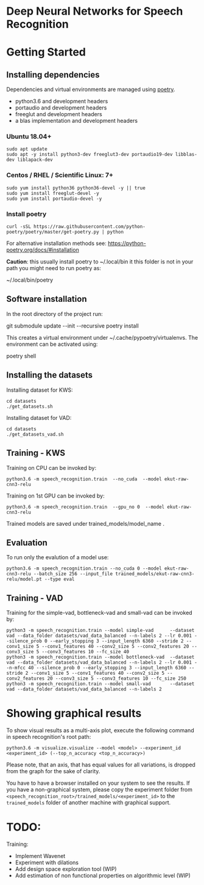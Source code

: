 # Deep Neural Networks for Speech Recognition

# Getting Started 


## Installing dependencies

Dependencies and virtual environments are managed using [poetry](https://python-poetry.org/).

- python3.6 and development headers
- portaudio and development headers
- freeglut and development headers
- a blas implementation and development headers

### Ubuntu 18.04+

    sudo apt update
    sudo apt -y install python3-dev freeglut3-dev portaudio19-dev libblas-dev liblapack-dev

### Centos / RHEL / Scientific Linux: 7+

    sudo yum install python36 python36-devel -y || true
    sudo yum install freeglut-devel -y 
    sudo yum install portaudio-devel -y



### Install poetry

    curl -sSL https://raw.githubusercontent.com/python-poetry/poetry/master/get-poetry.py | python

For alternative installation methods see:  https://python-poetry.org/docs/#installation 
 


**Caution**: this usually install poetry to ~/.local/bin it this folder is not in your path you might need to run poetry as:


   ~/.local/bin/poetry



## Software installation 

   In the root directory of the project run:

   git submodule update --init --recursive
   poetry install

   This creates a virtual environment under ~/.cache/pypoetry/virtualenvs.
   The environment can be activated using: 

   poetry shell
  

## Installing the datasets
	
Installing dataset for KWS:

    cd datasets
	./get_datasets.sh
	
Installing dataset for VAD:

    cd datasets
    ./get_datasets_vad.sh

## Training - KWS

Training on CPU can be invoked by:
   
    python3.6 -m speech_recognition.train  --no_cuda  --model ekut-raw-cnn3-relu

Training on 1st GPU can be invoked by:

    python3.6 -m speech_recognition.train  --gpu_no 0  --model ekut-raw-cnn3-relu

Trained models are saved under trained_models/model_name .

## Evaluation

To run only the evalution of a model use:

    python3.6 -m speech_recognition.train --no_cuda 0 --model ekut-raw-cnn3-relu --batch_size 256 --input_file trained_models/ekut-raw-cnn3-relu/model.pt --type eval

## Training - VAD

Training for the simple-vad, bottleneck-vad and small-vad can be invoked by:

    python3 -m speech_recognition.train --model simple-vad      --dataset vad --data_folder datasets/vad_data_balanced --n-labels 2 --lr 0.001 --silence_prob 0 --early_stopping 3 --input_length 6360 --stride 2 --conv1_size 5 --conv1_features 40 --conv2_size 5 --conv2_features 20 --conv3_size 5 --conv3_features 10 --fc_size 40
    python3 -m speech_recognition.train --model bottleneck-vad  --dataset vad --data_folder datasets/vad_data_balanced --n-labels 2 --lr 0.001 --n-mfcc 40 --silence_prob 0 --early_stopping 3 --input_length 6360 --stride 2 --conv1_size 5 --conv1_features 40 --conv2_size 5 --conv2_features 20 --conv3_size 5 --conv3_features 10 --fc_size 250
    python3 -m speech_recognition.train --model small-vad       --dataset vad --data_folder datasets/vad_data_balanced --n-labels 2

# Showing graphical results
    
To show visual results as a multi-axis plot, execute the following command in speech recognition's root path:

    python3.6 -m visualize.visualize --model <model> --experiment_id <experiment_id> (--top_n_accuracy <top_n_accuracy>)

Please note, that an axis, that has equal values for all variations, is dropped from the graph for the sake of clarity.

You have to have a browser installed on your system to see the results. If you have a non-graphical system, please copy the experiment folder from `<speech_recognition_root>/trained_models/<experiment_id>` to the `trained_models` folder of another machine with graphical support.

    

# TODO:
Training:
  
- Implement Wavenet
- Experiment with dilations
- Add design space exploration tool (WIP)
- Add estimation of non functional properties on algorithmic level (WIP)

